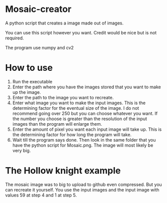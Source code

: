 # Mosaic-creator
A python script that creates a image made out of images.

You can use this script however you want. Credit would be nice but is not required.

The program use numpy and cv2

# How to use

1. Run the executable
2. Enter the path where you have the images stored that you want to make up the image.
3. Enter the path to the image you want to recreate.
4. Enter what image you want to make the input images. This is the determining factor for the eventual size of the image. I do not recommend going over 250 but you can choose whatever you want. If the number you choose is greater than the resolution of the input images than the program will enlarge them.
5. Enter the amount of pixel you want each input image will take up. This is the determining factor for how long the program will take.
6. Wait till the program says done. Then look in the same folder that you have the python script for Mosaic.png. The image will most likely be very big.

# The Hollow knight example

The mosaic image was to big to upload to github even compressed. But you can recreate it yourself. You use the input images and the input image with values 59 at step 4 and 1 at step 5.
